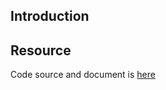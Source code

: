## Introduction

## Resource

Code source and document is [here](https://github.com/kcl-lang/artifacthub/tree/main/required-image-digests)
